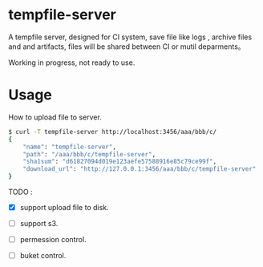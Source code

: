 # tempfile-server

A tempfile server, designed for CI system, save file like logs , archive files and and artifacts, files will be shared between CI or mutil deparments。

Working in progress, not ready to use.

# Usage
How to upload file to server.
```bash
$ curl -T tempfile-server http://localhost:3456/aaa/bbb/c/
{
    "name": "tempfile-server",
    "path": "/aaa/bbb/c/tempfile-server",
    "sha1sum": "d61827094d019e123aefe57588916e85c79ce99f",
    "download_url": "http://127.0.0.1:3456/aaa/bbb/c/tempfile-server"
}
```

TODO : 
- [x] support upload file to disk.
- [ ] support s3.
- [ ] permession control.
- [ ] buket control.


